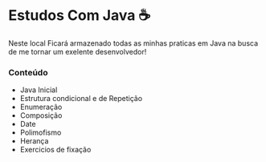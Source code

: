# Estudos Com Java ☕

Neste local Ficará armazenado todas as minhas praticas em Java na busca de me tornar um exelente desenvolvedor!

### Conteúdo

- Java Inicial
- Estrutura condicional e de Repetição
- Enumeração
- Composição
- Date
- Polimofismo
- Herança
- Exercicios de fixação
